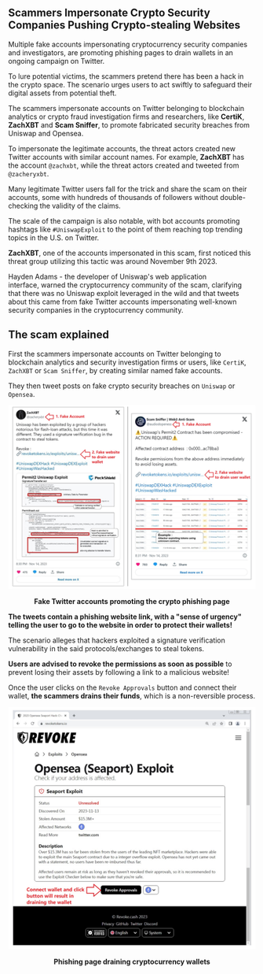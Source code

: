 ## Scammers Impersonate Crypto Security Companies Pushing Crypto-stealing Websites

Multiple fake accounts impersonating cryptocurrency security companies and investigators, are promoting phishing pages to drain wallets in an ongoing campaign on Twitter.

To lure potential victims, the scammers pretend there has been a hack in the crypto space. The scenario urges users to act swiftly to safeguard their digital assets from potential theft.

The scammers impersonate accounts on Twitter belonging to blockchain analytics or crypto fraud investigation firms and researchers, like **CertiK**, **ZachXBT** and **Scam Sniffer**, to promote fabricated security breaches from Uniswap and Opensea.

To impersonate the legitimate accounts, the threat actors created new Twitter accounts with similar account names. For example, **ZachXBT** has the account `@zachxbt`, while the threat actors created and tweeted from `@zacheryxbt`.

Many legitimate Twitter users fall for the trick and share the scam on their accounts, some with hundreds of thousands of followers without double-checking the validity of the claims.

The scale of the campaign is also notable, with bot accounts promoting hashtags like `#UniswapExploit` to the point of them reaching top trending topics in the U.S. on Twitter.

**ZachXBT**, one of the accounts impersonated in this scam, first noticed this threat group utilizing this tactic was around November 9th 2023.

Hayden Adams - the developer of Uniswap's web application interface, warned the cryptocurrency community of the scam, clarifying that there was no Uniswap exploit leveraged in the wild and that tweets about this came from fake Twitter accounts impersonating well-known security companies in the cryptocurrency community.

## The scam explained

First the scammers impersonate accounts on Twitter belonging to blockchain analytics and security investigation firms or users, like `CertiK`, `ZachXBT` or `Scam Sniffer`, by creating similar named fake accounts.

They then tweet posts on fake crypto security breaches on `Uniswap` or `Opensea`.

<p align="center"><img src="https://github.com/Summer-CMS-Vendor-Packages/sc-block-bad-crypto-filter-lists/blob/master/assets/images/impersonating-crypto-security-companies/1.jpg" alt="fake crypto hack"></p>

<p align="center"><strong>Fake Twitter accounts promoting the crypto phishing page</strong></p>

**The tweets contain a phishing website link, with a "sense of urgency" telling the user to go to the website in order to protect their wallets!**

The scenario alleges that hackers exploited a signature verification vulnerability in the said protocols/exchanges to steal tokens.

**Users are advised to revoke the permissions as soon as possible** to prevent losing their assets by following a link to a malicious website!

Once the user clicks on the `Revoke Approvals` button and connect their wallet, **the scammers drains their funds**, which is a non-reversible process.

<p align="center"><img src="https://github.com/Summer-CMS-Vendor-Packages/sc-block-bad-crypto-filter-lists/blob/master/assets/images/impersonating-crypto-security-companies/2.jpg" alt="draining cryptocurrency wallets"></p>

<p align="center"><strong>Phishing page draining cryptocurrency wallets</strong></p>
